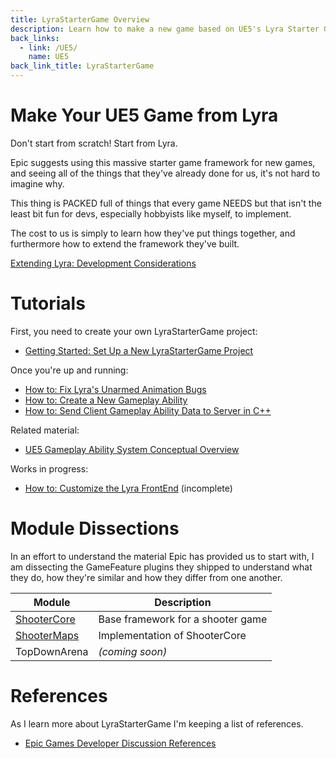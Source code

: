 ```yaml
---
title: LyraStarterGame Overview
description: Learn how to make a new game based on UE5's Lyra Starter Game (LyraStarterGame)
back_links:
  - link: /UE5/
    name: UE5
back_link_title: LyraStarterGame
---
```



# Make Your UE5 Game from Lyra

Don't start from scratch!  Start from Lyra.

Epic suggests using this massive starter game framework for new games, and seeing all of the things that they've already done for us, it's not hard to imagine why.

This thing is PACKED full of things that every game NEEDS but that isn't the least bit fun for devs, especially hobbyists like myself, to implement.

The cost to us is simply to learn how they've put things together, and furthermore how to extend the framework they've built.

[Extending Lyra: Development Considerations](./Development-Considerations)


# Tutorials

First, you need to create your own LyraStarterGame project:

- [Getting Started: Set Up a New LyraStarterGame Project](./Getting-Started-Setting-Up-a-New-LyraStarterGame-Project)

Once you're up and running:

- [How to: Fix Lyra's Unarmed Animation Bugs](./Tutorials/How-To-Fix-Lyra-Unarmed-Animation-Bugs)
- [How to: Create a New Gameplay Ability](./Tutorials/How-To-Create-a-New-Gameplay-Ability)
- [How to: Send Client Gameplay Ability Data to Server in C++](/UE5/GameplayAbilitySystem/How-To-Send-Client-Gameplay-Ability-Data-to-Server-in-C++)

Related material:

- [UE5 Gameplay Ability System Conceptual Overview](/UE5/GameplayAbilitySystem/)

Works in progress:

- [How to: Customize the Lyra FrontEnd](./How-To-Customize-Lyra-FrontEnd) (incomplete)


# Module Dissections

In an effort to understand the material Epic has provided us to start with, I am dissecting the GameFeature plugins they shipped to understand what they do, how they're similar and how they differ from one another.

| Module                        | Description                       |
|-------------------------------|-----------------------------------|
| [ShooterCore](./ShooterCore/) | Base framework for a shooter game |
| [ShooterMaps](./ShooterMaps/) | Implementation of ShooterCore     |
| TopDownArena                  | *(coming soon)*                   |


# References

As I learn more about LyraStarterGame I'm keeping a list of references.

- [Epic Games Developer Discussion References](./Epic-Games-Developer-Discussion-References)

